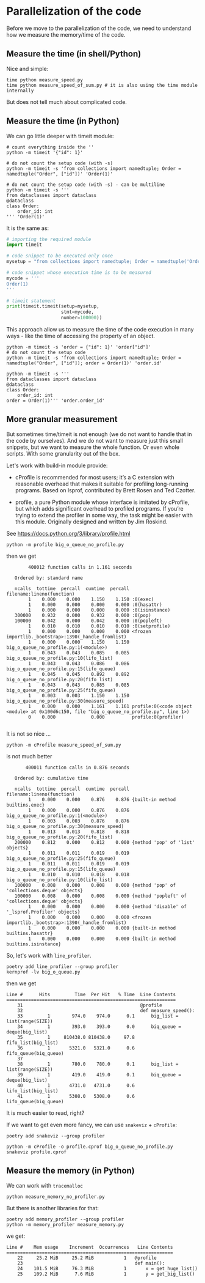 # Parallelization of the code

Before we move to the parallelization of the code, we need to understand how we measure the memory/time of the code.

## Measure the time (in shell/Python)

Nice and simple:

```shell
time python measure_speed.py
time python measure_speed_of_sum.py # it is also using the time module internally
```

But does not tell much about complicated code.

## Measure the time (in Python)

We can go little deeper with timeit module:

```shell
# count everything inside the ''
python -m timeit '{"id": 1}'

# do not count the setup code (with -s)
python -m timeit -s 'from collections import namedtuple; Order = namedtuple("Order", ["id"])' 'Order(1)'

# do not count the setup code (with -s) - can be multiline
python -m timeit -s '''
from dataclasses import dataclass
@dataclass
class Order:
    order_id: int
''' 'Order(1)'
```

It is the same as:

```python
# importing the required module
import timeit

# code snippet to be executed only once
mysetup = "from collections import namedtuple; Order = namedtuple('Order', ['id'])"

# code snippet whose execution time is to be measured
mycode = ''' 
Order(1)
'''

# timeit statement
print(timeit.timeit(setup=mysetup,
                    stmt=mycode,
                    number=100000))
```

This approach allow us to measure the time of the code execution in many ways - like the time of accessing the property of an object.

```shell
python -m timeit -s 'order = {"id": 1}' 'order["id"]'
# do not count the setup code
python -m timeit -s 'from collections import namedtuple; Order = namedtuple("Order", ["id"]); order = Order(1)' 'order.id'

python -m timeit -s '''
from dataclasses import dataclass
@dataclass
class Order:
    order_id: int
order = Order(1)''' 'order.order_id'
```

## More granular measurement

But sometimes time/timeit is not enough (we do not want to handle that in the code by ourselves). And we do not want to measure just this small snippets, but we want to measure the whole function. Or even whole scripts. With some granularity out of the box.

Let's work with build-in module provide:

* cProfile is recommended for most users; it’s a C extension with reasonable overhead that makes it suitable for profiling long-running programs. Based on lsprof, contributed by Brett Rosen and Ted Czotter.

* profile, a pure Python module whose interface is imitated by cProfile, but which adds significant overhead to profiled programs. If you’re trying to extend the profiler in some way, the task might be easier with this module. Originally designed and written by Jim Roskind.

See https://docs.python.org/3/library/profile.html

```shell
python -m profile big_o_queue_no_profile.py
```

then we get

```shell
        400012 function calls in 1.161 seconds

   Ordered by: standard name

   ncalls  tottime  percall  cumtime  percall filename:lineno(function)
        1    0.000    0.000    1.150    1.150 :0(exec)
        1    0.000    0.000    0.000    0.000 :0(hasattr)
        1    0.000    0.000    0.000    0.000 :0(isinstance)
   300000    0.932    0.000    0.932    0.000 :0(pop)
   100000    0.042    0.000    0.042    0.000 :0(popleft)
        1    0.010    0.010    0.010    0.010 :0(setprofile)
        1    0.000    0.000    0.000    0.000 <frozen importlib._bootstrap>:1390(_handle_fromlist)
        1    0.000    0.000    1.150    1.150 big_o_queue_no_profile.py:1(<module>)
        1    0.043    0.043    0.085    0.085 big_o_queue_no_profile.py:10(lifo_list)
        1    0.043    0.043    0.086    0.086 big_o_queue_no_profile.py:15(lifo_queue)
        1    0.045    0.045    0.892    0.892 big_o_queue_no_profile.py:20(fifo_list)
        1    0.043    0.043    0.085    0.085 big_o_queue_no_profile.py:25(fifo_queue)
        1    0.003    0.003    1.150    1.150 big_o_queue_no_profile.py:30(measure_speed)
        1    0.000    0.000    1.161    1.161 profile:0(<code object <module> at 0x100d6c150, file "big_o_queue_no_profile.py", line 1>)
        0    0.000             0.000          profile:0(profiler)


```

It is not so nice ...

```shell
python -m cProfile measure_speed_of_sum.py
```

is not much better

```text
       400011 function calls in 0.876 seconds

   Ordered by: cumulative time

   ncalls  tottime  percall  cumtime  percall filename:lineno(function)
        1    0.000    0.000    0.876    0.876 {built-in method builtins.exec}
        1    0.000    0.000    0.876    0.876 big_o_queue_no_profile.py:1(<module>)
        1    0.003    0.003    0.876    0.876 big_o_queue_no_profile.py:30(measure_speed)
        1    0.013    0.013    0.818    0.818 big_o_queue_no_profile.py:20(fifo_list)
   200000    0.812    0.000    0.812    0.000 {method 'pop' of 'list' objects}
        1    0.011    0.011    0.019    0.019 big_o_queue_no_profile.py:25(fifo_queue)
        1    0.011    0.011    0.019    0.019 big_o_queue_no_profile.py:15(lifo_queue)
        1    0.010    0.010    0.018    0.018 big_o_queue_no_profile.py:10(lifo_list)
   100000    0.008    0.000    0.008    0.000 {method 'pop' of 'collections.deque' objects}
   100000    0.008    0.000    0.008    0.000 {method 'popleft' of 'collections.deque' objects}
        1    0.000    0.000    0.000    0.000 {method 'disable' of '_lsprof.Profiler' objects}
        1    0.000    0.000    0.000    0.000 <frozen importlib._bootstrap>:1390(_handle_fromlist)
        1    0.000    0.000    0.000    0.000 {built-in method builtins.hasattr}
        1    0.000    0.000    0.000    0.000 {built-in method builtins.isinstance}

```


So, let's work with `line_profiler`.

```shell
poetry add line_profiler --group profiler
kernprof -lv big_o_queue.py
```

then we get

```text
Line #      Hits         Time  Per Hit   % Time  Line Contents
==============================================================
    31                                           @profile
    32                                           def measure_speed():
    33         1        974.0    974.0      0.1      big_list = list(range(SIZE))
    34         1        393.0    393.0      0.0      biq_queue = deque(big_list)
    35         1     810438.0 810438.0     97.8      fifo_list(big_list)
    36         1       5321.0   5321.0      0.6      fifo_queue(biq_queue)
    37                                           
    38         1        780.0    780.0      0.1      big_list = list(range(SIZE))
    39         1        419.0    419.0      0.1      biq_queue = deque(big_list)
    40         1       4731.0   4731.0      0.6      lifo_list(big_list)
    41         1       5308.0   5308.0      0.6      lifo_queue(biq_queue)
```

It is much easier to read, right?

If we want to get even more fancy, we can use `snakeviz` + `cProfile`:

```shell
poetry add snakeviz --group profiler

python -m cProfile -o profile.cprof big_o_queue_no_profile.py
snakeviz profile.cprof
```

## Measure the memory (in Python)

We can work with `tracemalloc`

```shell
python measure_memory_no_profiler.py
```

But there is another libraries for that:

```shell
poetry add memory_profiler --group profiler
python -m memory_profiler measure_memory.py
```

we get:

```text
Line #    Mem usage    Increment  Occurrences   Line Contents
=============================================================
    22     25.2 MiB     25.2 MiB           1   @profile
    23                                         def main():
    24    101.5 MiB     76.3 MiB           1       x = get_huge_list()
    25    109.2 MiB      7.6 MiB           1       y = get_big_list()

```